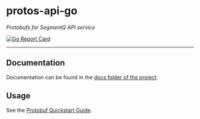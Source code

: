 # protos-api-go
_Protobufs for SegmentQ API service_

[![Go Report Card](https://goreportcard.com/badge/github.com/segmentq/protos-api-go)](https://goreportcard.com/report/github.com/segmentq/protos-api-go)

---

## Documentation

Documentation can be found in the [docs folder of the project](doc/DOCS.md).

## Usage

See the [Protobuf Quickstart Guide](https://developers.google.com/protocol-buffers/docs/gotutorial).
